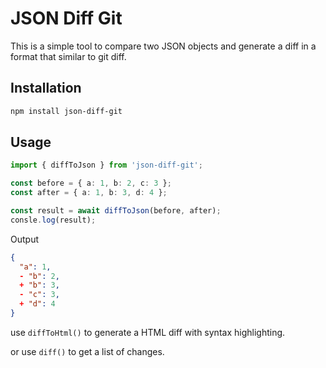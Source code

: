# JSON Diff Git

This is a simple tool to compare two JSON objects and generate a diff in a format that similar to git diff.

## Installation

```bash
npm install json-diff-git
```

## Usage

```typescript
import { diffToJson } from 'json-diff-git';

const before = { a: 1, b: 2, c: 3 };
const after = { a: 1, b: 3, d: 4 };

const result = await diffToJson(before, after);
consle.log(result);
```

Output

```json
{
  "a": 1,
  - "b": 2,
  + "b": 3,
  - "c": 3,
  + "d": 4
}
```

use `diffToHtml()` to generate a HTML diff with syntax highlighting.

or use `diff()` to get a list of changes.
